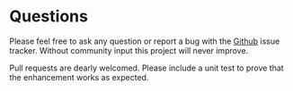 ﻿# Questions

Please feel free to ask any question or report a bug with the [Github](https://github.com/richardschneider/net-ipfs-engine/issues) 
issue tracker. Without community input this project will never improve.

Pull requests are dearly welcomed. Please include a unit test to prove that the enhancement works as expected.
